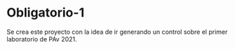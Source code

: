 # Obligatorio-1
Se crea este proyecto con la idea de ir generando un control sobre el primer laboratorio de PAv 2021.
